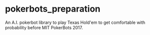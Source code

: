 # pokerbots_preparation
An A.I. pokerbot library to play Texas Hold'em to get comfortable with probability before MIT PokerBots 2017.
